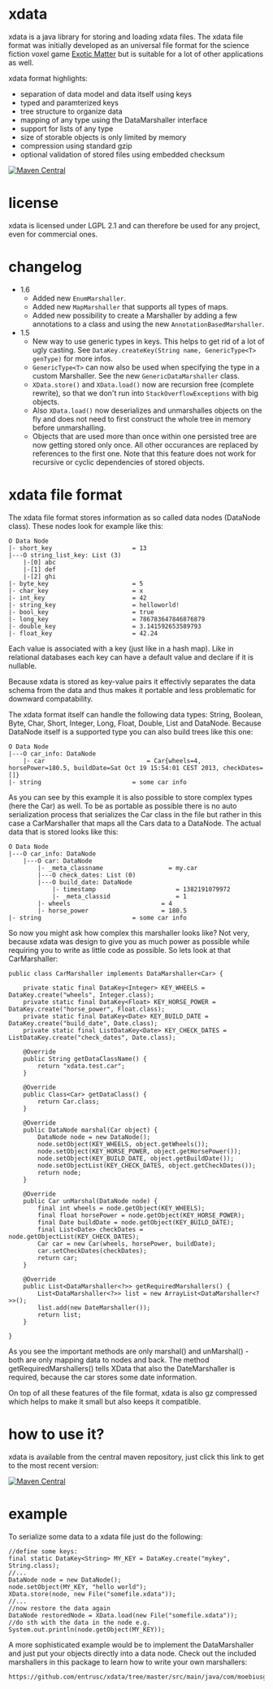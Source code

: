 xdata
=====
xdata is a java library for storing and loading xdata files. The xdata file format 
was initially developed as an universal file format for the science fiction voxel 
game [Exotic Matter](http://exoticmatter.io) but is suitable for a lot of other applications
as well. 

xdata format highlights:

* separation of data model and data itself using keys
* typed and paramterized keys
* tree structure to organize data
* mapping of any type using the DataMarshaller interface
* support for lists of any type
* size of storable objects is only limited by memory
* compression using standard gzip
* optional validation of stored files using embedded checksum

[![Maven Central](https://maven-badges.herokuapp.com/maven-central/com.moebiusgames/xdata/badge.svg)](https://maven-badges.herokuapp.com/maven-central/com.moebiusgames/xdata)

license
=======
xdata is licensed under LGPL 2.1 and can therefore be used for any project, even
for commercial ones.

changelog
=========

* 1.6
  * Added new `EnumMarshaller`.
  * Added new `MapMarshaller` that supports all types of maps.
  * Added new possibility to create a Marshaller by adding a few annotations to a class and using the new `AnnotationBasedMarshaller`.
* 1.5
  * New way to use generic types in keys. This helps to get rid of a lot of ugly casting. See `DataKey.createKey(String name, GenericType<T> genType)` for more infos.
  * `GenericType<T>` can now also be used when specifying the type in a custom Marshaller. See the new `GenericDataMarshaller` class.
  * `XData.store()` and `XData.load()` now are recursion free (complete rewrite), so that we don't run into `StackOverflowExceptions` with big objects.
  * Also `XData.load()` now deserializes and unmarshalles objects on the fly and does not need to first construct the whole tree in memory before unmarshalling.
  * Objects that are used more than once within one persisted tree are now getting stored only once. All other occurances are replaced by references to the first one. Note that this feature does not work for recursive or cyclic dependencies of stored objects.

xdata file format
=================
The xdata file format stores information as so called data nodes (DataNode class). These 
nodes look for example like this:

    O Data Node
    |- short_key                      = 13
    |---O string_list_key: List (3)
        |-[0] abc
        |-[1] def
        |-[2] ghi
    |- byte_key                       = 5
    |- char_key                       = x
    |- int_key                        = 42
    |- string_key                     = helloworld!
    |- bool_key                       = true
    |- long_key                       = 786783647846876879
    |- double_key                     = 3.141592653589793
    |- float_key                      = 42.24

Each value is associated with a key (just like in a hash map). Like in relational
databases each key can have a default value and declare if it is nullable. 

Because xdata is stored as key-value pairs it effectivly separates the data schema
from the data and thus makes it portable and less problematic for downward compatability.

The xdata format itself can handle the following data types: String, Boolean, Byte, Char,
Short, Integer, Long, Float, Double, List and DataNode. Because DataNode itself is a 
supported type you can also build trees like this one:

    O Data Node
    |---O car_info: DataNode
        |- car                            = Car{wheels=4, horsePower=180.5, buildDate=Sat Oct 19 15:54:01 CEST 2013, checkDates=[]}
    |- string                         = some car info

As you can see by this example it is also possible to store complex types (here the Car) 
as well. To be as portable as possible there is no auto serialization process that serializes
the Car class in the file but rather in this case a CarMarshaller that maps
all the Cars data to a DataNode. The actual data that is stored looks like this:

    O Data Node
    |---O car_info: DataNode
        |---O car: DataNode
            |- _meta_classname                  = my.car
            |---O check_dates: List (0)
            |---O build_date: DataNode
                |- timestamp                      = 1382191079972
                |- _meta_classid                  = 1
            |- wheels                         = 4
            |- horse_power                    = 180.5
    |- string                         = some car info


So now you might ask how complex this marshaller looks like? Not very, because xdata
was design to give you as much power as possible while requiring you to write
as little code as possible. So lets look at that CarMarshaller:

    public class CarMarshaller implements DataMarshaller<Car> {

        private static final DataKey<Integer> KEY_WHEELS = DataKey.create("wheels", Integer.class);
        private static final DataKey<Float> KEY_HORSE_POWER = DataKey.create("horse_power", Float.class);
        private static final DataKey<Date> KEY_BUILD_DATE = DataKey.create("build_date", Date.class);
        private static final ListDataKey<Date> KEY_CHECK_DATES = ListDataKey.create("check_dates", Date.class);

        @Override
        public String getDataClassName() {
            return "xdata.test.car";
        }

        @Override
        public Class<Car> getDataClass() {
            return Car.class;
        }

        @Override
        public DataNode marshal(Car object) {
            DataNode node = new DataNode();
            node.setObject(KEY_WHEELS, object.getWheels());
            node.setObject(KEY_HORSE_POWER, object.getHorsePower());
            node.setObject(KEY_BUILD_DATE, object.getBuildDate());
            node.setObjectList(KEY_CHECK_DATES, object.getCheckDates());
            return node;
        }

        @Override
        public Car unMarshal(DataNode node) {
            final int wheels = node.getObject(KEY_WHEELS);
            final float horsePower = node.getObject(KEY_HORSE_POWER);
            final Date buildDate = node.getObject(KEY_BUILD_DATE);
            final List<Date> checkDates = node.getObjectList(KEY_CHECK_DATES);
            Car car = new Car(wheels, horsePower, buildDate);
            car.setCheckDates(checkDates);
            return car;
        }

        @Override
        public List<DataMarshaller<?>> getRequiredMarshallers() {
            List<DataMarshaller<?>> list = new ArrayList<DataMarshaller<?>>();
            list.add(new DateMarshaller());
            return list;
        }

    }

As you see the important methods are only marshal() and unMarshal() - both are only
mapping data to nodes and back. The method getRequiredMarshallers() tells XData 
that also the DateMarshaller is required, because the car stores some date
information.

On top of all these features of the file format, xdata is also gz compressed which
helps to make it small but also keeps it compatible.

how to use it?
==============
xdata is available from the central maven repository, just click this link
to get to the most recent version:

[![Maven Central](https://maven-badges.herokuapp.com/maven-central/com.moebiusgames/xdata/badge.svg)](https://maven-badges.herokuapp.com/maven-central/com.moebiusgames/xdata)

example
=======
To serialize some data to a xdata file just do the following:

    //define some keys:
    final static DataKey<String> MY_KEY = DataKey.create("mykey", String.class);
    //...
    DataNode node = new DataNode();
    node.setObject(MY_KEY, "hello world");
    XData.store(node, new File("somefile.xdata"));
    //...
    //now restore the data again
    DataNode restoredNode = XData.load(new File("somefile.xdata"));
    //do sth with the data in the node e.g.
    System.out.println(node.getObject(MY_KEY));

A more sophisticated example would be to implement the DataMarshaller and
just put your objects directly into a data node. Check out the included
marshallers in this package to learn how to write your own marshallers:

    https://github.com/entrusc/xdata/tree/master/src/main/java/com/moebiusgames/xdata/marshaller





